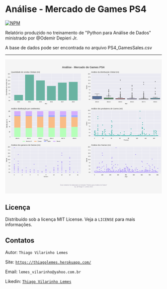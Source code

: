 # Análise - Mercado de Games PS4

[![NPM](https://img.shields.io/github/license/tvlemes/analise-mercado-games-ps4)](https://github.com/tvlemes/analise-mercado-games-ps4/blob/main/LICENSE)

Relatório produzido no treinamento de "Python para Análise de Dados" ministrado por @Odemir Depieri Jr.

A base de dados pode ser encontrada no arquivo PS4_GamesSales.csv

<hr>

![](/image/grafico.png)

<!-- Licença -->
## Licença

Distribuído sob a licença MIT License. Veja a `LICENSE` para mais informações.

<!-- Contatos -->
## Contatos

Autor: `Thiago Vilarinho Lemes`

Site: [`https://thiagolemes.herokuapp.com/`](https://thiagolemes.herokuapp.com)

Email: `lemes_vilarinho@yahoo.com.br`

Likedin: [`Thiago Vilarinho Lemes`](https://www.linkedin.com/in/thiago-vilarinho-lemes-b1232727/)
